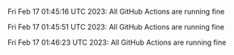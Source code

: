 

Fri Feb 17 01:45:16 UTC 2023: 
All GitHub Actions are running fine

Fri Feb 17 01:45:51 UTC 2023: 
All GitHub Actions are running fine

Fri Feb 17 01:46:23 UTC 2023: 
All GitHub Actions are running fine


